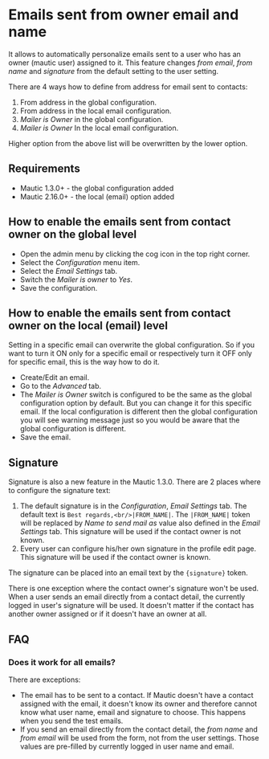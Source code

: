 # Emails sent from owner email and name

It allows to automatically personalize emails sent to a user who has an owner (mautic user) assigned to it. This feature changes *from email*, *from name* and *signature* from the default setting to the user setting.

There are 4 ways how to define from address for email sent to contacts:
1. From address in the global configuration.
2. From address in the local email configuration.
3. *Mailer is Owner* in the global configuration.
4. *Mailer is Owner* In the local email configuration.

Higher option from the above list will be overwritten by the lower option.

## Requirements

- Mautic 1.3.0+ - the global configuration added
- Mautic 2.16.0+ - the local (email) option added

## How to enable the emails sent from contact owner on the global level

- Open the admin menu by clicking the cog icon in the top right corner.
- Select the *Configuration* menu item.
- Select the *Email Settings* tab.
- Switch the *Mailer is owner* to *Yes*.
- Save the configuration.

## How to enable the emails sent from contact owner on the local (email) level

Setting in a specific email can overwrite the global configuration. So if you want to turn it ON only for a specific email or respectively turn it OFF only for specific email, this is the way how to do it.

- Create/Edit an email.
- Go to the *Advanced* tab.
- The *Mailer is Owner* switch is configured to be the same as the global configuration option by default. But you can change it for this specific email. If the local configuration is different then the global configuration you will see warning message just so you would be aware that the global configuration is different. 
- Save the email.

## Signature

Signature is also a new feature in the Mautic 1.3.0. There are 2 places where to configure the signature text:

1. The default signature is in the *Configuration*, *Email Settings* tab. The default text is `Best regards,<br/>|FROM_NAME|`. The `|FROM_NAME|` token will be replaced by *Name to send mail as* value also defined in the *Email Settings* tab. This signature will be used if the contact owner is not known.
2. Every user can configure his/her own signature in the profile edit page. This signature will be used if the contact owner is known.

The signature can be placed into an email text by the `{signature}` token.

There is one exception where the contact owner's signature won't be used. When a user sends an email directly from a contact detail, the currently logged in user's signature will be used. It doesn't matter if the contact has another owner assigned or if it doesn't have an owner at all.

## FAQ

### Does it work for all emails?

There are exceptions:
- The email has to be sent to a contact. If Mautic doesn't have a contact assigned with the email, it doesn't know its owner and therefore cannot know what user name, email and signature to choose. This happens when you send the test emails.
- If you send an email directly from the contact detail, the *from name* and *from email* will be used from the form, not from the user settings. Those values are pre-filled by currently logged in user name and email.

